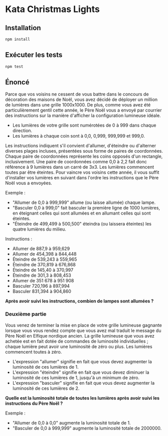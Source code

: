 # Kata Christmas Lights

## Installation

```bash
npm install
```

## Exécuter les tests

```bash
npm test
```

## Énoncé

Parce que vos voisins ne cessent de vous battre dans le concours de décoration
des maisons de Noël, vous avez décidé de déployer un million de lumières dans
une grille 1000x1000. De plus, comme vous avez été particulièrement gentil cette
année, le Père Noël vous a envoyé par courrier des instructions sur la manière
d'afficher la configuration lumineuse idéale.

- Les lumières de votre grille sont numérotées de 0 à 999 dans chaque direction.
- Les lumières à chaque coin sont à 0,0, 0,999, 999,999 et 999,0.

Les instructions indiquent s'il convient d'allumer, d'éteindre ou d'alterner
diverses plages incluses, présentées sous forme de paires de coordonnées. Chaque
paire de coordonnées représente les coins opposés d'un rectangle, inclusivement.
Une paire de coordonnées comme 0,0 à 2,2 fait donc référence à 9 lumières dans
un carré de 3x3. Les lumières commencent toutes par être éteintes. Pour vaincre
vos voisins cette année, il vous suffit d'installer vos lumières en suivant dans
l'ordre les instructions que le Père Noël vous a envoyées.

Exemple :

- "Allumer de 0,0 à 999,999" allume (ou laisse allumée) chaque lampe.
- "Basculer 0,0 à 999,0" fait basculer la première ligne de 1000 lumières, en éteignant celles qui sont allumées et en allumant celles qui sont éteintes.
- "Éteindre de 499,499 à 500,500" éteindra (ou laissera éteintes) les quatre lumières du milieu.

Instructions :

- Allumer de 887,9 à 959,629
- Allumer de 454,398 à 844,448
- Éteindre de 539,243 à 559,965
- Éteindre de 370,819 à 676,868
- Éteindre de 145,40 à 370,997
- Éteindre de 301,3 à 808,453
- Allumer de 351 678 à 951 908
- Basculer 720,196 à 897,994
- Basculer 831,394 à 904,860

**Après avoir suivi les instructions, combien de lampes sont allumées ?**

### Deuxième partie

Vous venez de terminer la mise en place de votre grille lumineuse gagnante
lorsque vous vous rendez compte que vous avez mal traduit le message du Père
Noël en Elfique nordique ancien. La grille lumineuse que vous avez achetée est
en fait dotée de commandes de luminosité individuelles ; chaque lumière peut
avoir une luminosité de zéro ou plus. Les lumières commencent toutes à zéro.

- L'expression "allumer" signifie en fait que vous devez augmenter la luminosité de ces lumières de 1.
- L'expression "éteindre" signifie en fait que vous devez diminuer la luminosité de ces lumières de 1, jusqu'à un minimum de zéro.
- L'expression "basculer" signifie en fait que vous devez augmenter la luminosité de ces lumières de 2.

**Quelle est la luminosité totale de toutes les lumières après avoir suivi les instructions du Père Noël ?**

Exemple :

- "Allumer de 0,0 à 0,0" augmente la luminosité totale de 1.
- "Basculer de 0,0 à 999,999" augmente la luminosité totale de 2000000.
